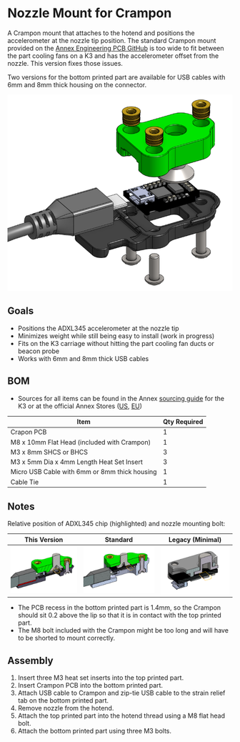 # Nozzle Mount for Crampon

A Crampon mount that attaches to the hotend and positions the accelerometer at the nozzle tip position. The standard Crampon mount provided on the [Annex Engineering PCB GitHub](https://github.com/Annex-Engineering/Annex_Engineering_PCBs/tree/master/crampon/Clampon_Mounting_Bracket/) is too wide to fit between the part cooling fans on a K3 and has the accelerometer offset from the nozzle. This version fixes those issues.

Two versions for the bottom printed part are available for USB cables with 6mm and 8mm thick housing on the connector.

![Exploded](Images/assembly_exploded.png)

## Goals
- Positions the ADXL345 accelerometer at the nozzle tip
- Minimizes weight while still being easy to install (work in progress)
- Fits on the K3 carriage without hitting the part cooling fan ducts or beacon probe
- Works with 6mm and 8mm thick USB cables

## BOM
- Sources for all items can be found in the Annex [sourcing guide](https://docs.google.com/spreadsheets/d/1O3eyVuQ6M4F03MJSDs4Z71_XyNjXL5HFTZr1jsaAtRc/htmlview#) for the K3 or at the official Annex Stores ([US](https://store.annex.engineering/), [EU](https://annex-engineering.eu/))

| Item                                                             | Qty Required |
| ---                                                              | ---          |
| Crapon PCB                                                       | 1            |
| M8 x 10mm Flat Head (included with Crampon)                      | 1            |
| M3 x 8mm SHCS or BHCS                                            | 3            |
| M3 x 5mm Dia x 4mm Length Heat Set Insert                        | 3            |
| Micro USB Cable with 6mm or 8mm thick housing                    | 1            |
| Cable Tie                                                        | 1            |

## Notes

Relative position of ADXL345 chip (highlighted) and nozzle mounting bolt:

| This Version | Standard | Legacy (Minimal) |
| --- | --- | --- |
| ![a](Images/cad_cross_section.png) | ![a](Images/stock_cross_section.png) | ![a](Images/minimal_cross_section.png) |

- The PCB recess in the bottom printed part is 1.4mm, so the Crampon should sit 0.2 above the lip so that it is in contact with the top printed part.
- The M8 bolt included with the Crampon might be too long and will have to be shorted to mount correctly.

## Assembly
1. Insert three M3 heat set inserts into the top printed part.
2. Insert Crampon PCB into the bottom printed part.
3. Attach USB cable to Crampon and zip-tie USB cable to the strain relief tab on the bottom printed part.
4. Remove nozzle from the hotend.
5. Attach the top printed part into the hotend thread using a M8 flat head bolt.
6. Attach the bottom printed part using three M3 bolts.

